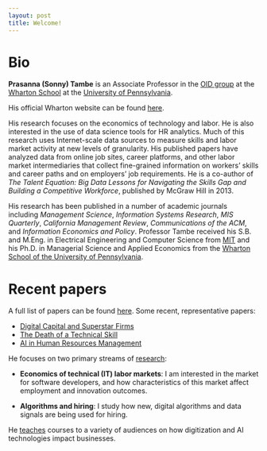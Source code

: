 ```yaml
---
layout: post
title: Welcome!
---
```


# Bio

**Prasanna (Sonny) Tambe** is an Associate Professor in the [OID group](http://oid.wharton.upenn.edu) at the [Wharton School](http://www.wharton.upenn.edu) at the [University of Pennsylvania](http://www.upenn.edu). 

His official Wharton website can be found [here](https://oid.wharton.upenn.edu/profile/tambe/).

His research focuses on the economics of technology and labor. He is also interested in the use of data science tools for HR analytics. Much of this research uses Internet-scale data sources to measure skills and labor market activity at new levels of granularity. His published papers have analyzed data from online job sites, career platforms, and other labor market intermediaries that collect fine-grained information on workers’ skills and career paths and on employers’ job requirements. He is a co-author of _The Talent Equation: Big Data Lessons for Navigating the Skills Gap and Building a Competitive Workforce_, published by McGraw Hill in 2013.

His research has been published in a number of academic journals including _Management Science_, _Information Systems Research_, _MIS Quarterly_, _California Management Review_, _Communications of the ACM_, and _Information Economics and Policy_. Professor Tambe received his S.B. and M.Eng. in Electrical Engineering and Computer Science from [MIT](http://web.mit.edu) and his Ph.D. in Managerial Science and Applied Economics from the [Wharton School of the University of Pennsylvania](http://www.wharton.upenn.edu).


# Recent papers

A full list of papers can be found [here](papers). Some recent, representative papers:
- [Digital Capital and Superstar Firms](https://8a034064-c022-4d38-bd2a-4b69bfbd81b5.filesusr.com/ugd/3f53fa_0e9575623b7c42f9817a34e5240cfce0.pdf)
- [The Death of a Technical Skill](https://john-joseph-horton.com/papers/schumpeter.pdf)
- [AI in Human Resources Management](https://journals.sagepub.com/doi/abs/10.1177/0008125619867910?casa_token=HOZLxfaKrXoAAAAA:hovoN-JE_hFQLRv4RGuCG0fgaIDUROTki0OTgdv4Sa_baWcvv24YWZUnriRdmJF6wHtHgeG0k8x0mw)

He focuses on two primary streams of [research](papers):

- **Economics of technical (IT) labor markets**: I am interested in the market for software developers, and how characteristics of this market affect employment and innovation outcomes.

- **Algorithms and hiring**: I study how new, digital algorithms and data signals are being used for hiring.

He [teaches](teaching) courses to a variety of audiences on how digitization and AI technologies impact businesses.
